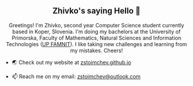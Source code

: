 <h2 align="center">Zhivko's saying Hello 👋</h2>

<p align="center">
Greetings! I'm Zhivko, second year Computer Science student currently based in Koper, Slovenia. I'm doing my bachelors at the University of Primorska, Faculty of Mathematics, Natural Sciences and Information Technologies (<a href="https://www.famnit.upr.si/en">UP FAMNIT</a>). I like taking new challenges and learning from my mistakes. Cheers!</p>

- 🌏 Check out my website at <a href="https://zstoimchev.github.io">zstoimchev.github.io</a>

- 📫 Reach me on my email: <a href = "mailto: zstoimchev@outlook.com">zstoimchev@outlook.com</a>
<!-- ✨ -->

<!--
(8) Making a View Counter for GitHub Repos - Easy PHP Tutorial - YouTube

- 🔭 I’m currently working on CS degree ...
- 🌱 I’m currently learning ...
- 👯 I’m looking to collaborate on ...
- 🤔 I’m looking for help with ...
- 💬 Ask me about ...
- 📫 How to reach me: ...
- 😄 Pronouns: ...
- ⚡ Fun fact: ...
-->


<!-- [![My GitHub Stats](https://github-readme-stats.vercel.app/api/?username=zstoimchev&count_private=true&theme=tokyonight&showicons=true)]() ->>
<!-- [![My GitHub Language Stats](https://github-readme-stats.vercel.app/api/top-langs/?username=zstoimchev&langs_count=5&theme=tokyonight)]() -->



<!-- ![pv](https://pageview.vercel.app/?github_user=zstoimchev) -->
